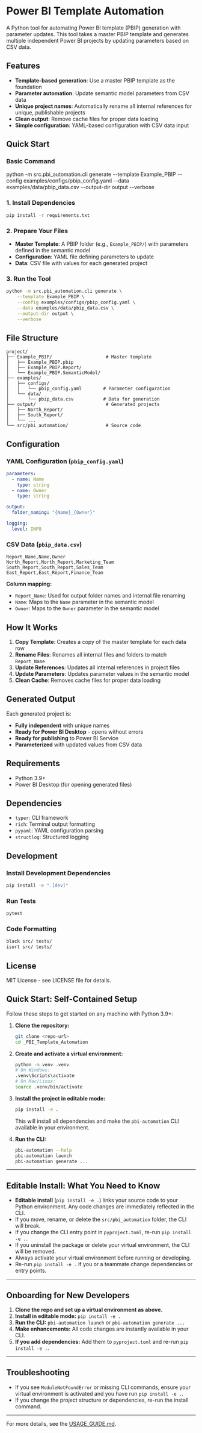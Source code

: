 # Power BI Template Automation

A Python tool for automating Power BI template (PBIP) generation with parameter updates. This tool takes a master PBIP template and generates multiple independent Power BI projects by updating parameters based on CSV data.

## Features

- **Template-based generation**: Use a master PBIP template as the foundation
- **Parameter automation**: Update semantic model parameters from CSV data
- **Unique project names**: Automatically rename all internal references for unique, publishable projects
- **Clean output**: Remove cache files for proper data loading
- **Simple configuration**: YAML-based configuration with CSV data input

## Quick Start

### Basic Command
python -m src.pbi_automation.cli generate --template Example_PBIP --config examples/configs/pbip_config.yaml --data examples/data/pbip_data.csv --output-dir output --verbose

### 1. Install Dependencies

```bash
pip install -r requirements.txt
```

### 2. Prepare Your Files

- **Master Template**: A PBIP folder (e.g., `Example_PBIP/`) with parameters defined in the semantic model
- **Configuration**: YAML file defining parameters to update
- **Data**: CSV file with values for each generated project

### 3. Run the Tool

```bash
python -m src.pbi_automation.cli generate \
    --template Example_PBIP \
    --config examples/configs/pbip_config.yaml \
    --data examples/data/pbip_data.csv \
    --output-dir output \
    --verbose
```

## File Structure

```
project/
├── Example_PBIP/                    # Master template
│   ├── Example_PBIP.pbip
│   ├── Example_PBIP.Report/
│   └── Example_PBIP.SemanticModel/
├── examples/
│   ├── configs/
│   │   └── pbip_config.yaml        # Parameter configuration
│   └── data/
│       └── pbip_data.csv           # Data for generation
├── output/                          # Generated projects
│   ├── North_Report/
│   ├── South_Report/
│   └── ...
└── src/pbi_automation/              # Source code
```

## Configuration

### YAML Configuration (`pbip_config.yaml`)

```yaml
parameters:
  - name: Name
    type: string
  - name: Owner
    type: string

output:
  folder_naming: "{Name}_{Owner}"

logging:
  level: INFO
```

### CSV Data (`pbip_data.csv`)

```csv
Report_Name,Name,Owner
North_Report,North_Report,Marketing_Team
South_Report,South_Report,Sales_Team
East_Report,East_Report,Finance_Team
```

**Column mapping:**
- `Report_Name`: Used for output folder names and internal file renaming
- `Name`: Maps to the `Name` parameter in the semantic model
- `Owner`: Maps to the `Owner` parameter in the semantic model

## How It Works

1. **Copy Template**: Creates a copy of the master template for each data row
2. **Rename Files**: Renames all internal files and folders to match `Report_Name`
3. **Update References**: Updates all internal references in project files
4. **Update Parameters**: Updates parameter values in the semantic model
5. **Clean Cache**: Removes cache files for proper data loading

## Generated Output

Each generated project is:
- **Fully independent** with unique names
- **Ready for Power BI Desktop** - opens without errors
- **Ready for publishing** to Power BI Service
- **Parameterized** with updated values from CSV data

## Requirements

- Python 3.9+
- Power BI Desktop (for opening generated files)

## Dependencies

- `typer`: CLI framework
- `rich`: Terminal output formatting
- `pyyaml`: YAML configuration parsing
- `structlog`: Structured logging

## Development

### Install Development Dependencies

```bash
pip install -e ".[dev]"
```

### Run Tests

```bash
pytest
```

### Code Formatting

```bash
black src/ tests/
isort src/ tests/
```

## License

MIT License - see LICENSE file for details.

## Quick Start: Self-Contained Setup

Follow these steps to get started on any machine with Python 3.9+:

1. **Clone the repository:**
   ```sh
   git clone <repo-url>
   cd _PBI_Template_Automation
   ```

2. **Create and activate a virtual environment:**
   ```sh
   python -m venv .venv
   # On Windows:
   .venv\Scripts\activate
   # On Mac/Linux:
   source .venv/bin/activate
   ```

3. **Install the project in editable mode:**
   ```sh
   pip install -e .
   ```
   This will install all dependencies and make the `pbi-automation` CLI available in your environment.

4. **Run the CLI:**
   ```sh
   pbi-automation --help
   pbi-automation launch
   pbi-automation generate ...
   ```

---

## Editable Install: What You Need to Know

- **Editable install** (`pip install -e .`) links your source code to your Python environment. Any code changes are immediately reflected in the CLI.
- If you move, rename, or delete the `src/pbi_automation` folder, the CLI will break.
- If you change the CLI entry point in `pyproject.toml`, re-run `pip install -e .`.
- If you uninstall the package or delete your virtual environment, the CLI will be removed.
- Always activate your virtual environment before running or developing.
- Re-run `pip install -e .` if you or a teammate change dependencies or entry points.

---

## Onboarding for New Developers

1. **Clone the repo and set up a virtual environment as above.**
2. **Install in editable mode:** `pip install -e .`
3. **Run the CLI:** `pbi-automation launch` or `pbi-automation generate ...`
4. **Make enhancements:** All code changes are instantly available in your CLI.
5. **If you add dependencies:** Add them to `pyproject.toml` and re-run `pip install -e .`.

---

## Troubleshooting

- If you see `ModuleNotFoundError` or missing CLI commands, ensure your virtual environment is activated and you have run `pip install -e .`.
- If you change the project structure or dependencies, re-run the install command.

---

For more details, see the [USAGE_GUIDE.md](USAGE_GUIDE.md). 